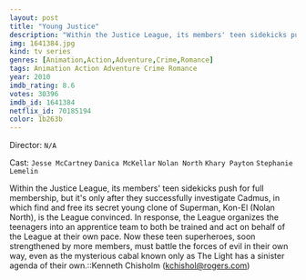 ```yaml
---
layout: post
title: "Young Justice"
description: "Within the Justice League, its members' teen sidekicks push for full membership, but it's only after they successfully investigate Cadmus, in which find and free its secret young clone of Superman, Kon-El (Nolan North), is the League convinced. In response, the League organizes the teenagers into an apprentice team to both be trained and act on behalf of the League at their own pace. Now these teen superheroes, soon strengthened by more members, must battle the forces of evil in their own way, even as the mysterious cabal known only as The Lig.."
img: 1641384.jpg
kind: tv series
genres: [Animation,Action,Adventure,Crime,Romance]
tags: Animation Action Adventure Crime Romance 
year: 2010
imdb_rating: 8.6
votes: 30396
imdb_id: 1641384
netflix_id: 70185194
color: 1b263b
---
```

Director: `N/A`  

Cast: `Jesse McCartney` `Danica McKellar` `Nolan North` `Khary Payton` `Stephanie Lemelin` 

Within the Justice League, its members' teen sidekicks push for full membership, but it's only after they successfully investigate Cadmus, in which find and free its secret young clone of Superman, Kon-El (Nolan North), is the League convinced. In response, the League organizes the teenagers into an apprentice team to both be trained and act on behalf of the League at their own pace. Now these teen superheroes, soon strengthened by more members, must battle the forces of evil in their own way, even as the mysterious cabal known only as The Light has a sinister agenda of their own.::Kenneth Chisholm (kchishol@rogers.com)